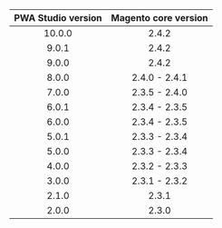 | PWA Studio version | Magento core version |
| :----------------: | :------------------: |
|       10.0.0       |        2.4.2         |
|       9.0.1        |        2.4.2         |
|       9.0.0        |        2.4.2         |
|       8.0.0        |    2.4.0 - 2.4.1     |
|       7.0.0        |    2.3.5 - 2.4.0     |
|       6.0.1        |    2.3.4 - 2.3.5     |
|       6.0.0        |    2.3.4 - 2.3.5     |
|       5.0.1        |    2.3.3 - 2.3.4     |
|       5.0.0        |    2.3.3 - 2.3.4     |
|       4.0.0        |    2.3.2 - 2.3.3     |
|       3.0.0        |    2.3.1 - 2.3.2     |
|       2.1.0        |        2.3.1         |
|       2.0.0        |        2.3.0         |
